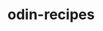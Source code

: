 # odin-recipes

<!-- Version 1.0-->
<!-- This project will provide a basic recipe website for home cooking. It will consist of a main index page whiich will provide
links to a few different featured recipes. This is the first, bare-bones version of this project, which will exclusively utilize html.-->